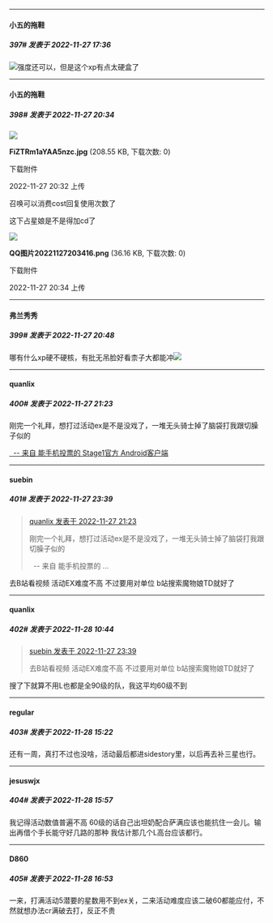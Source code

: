 

*****

####  小五的拖鞋  
##### 397#       发表于 2022-11-27 17:36

<img src="https://static.saraba1st.com/image/smiley/face2017/067.png" referrerpolicy="no-referrer">强度还可以，但是这个xp有点太硬盒了



*****

####  小五的拖鞋  
##### 398#       发表于 2022-11-27 20:34

<img src="https://img.saraba1st.com/forum/202211/27/203249yddbygdppgppbdgg.jpg" referrerpolicy="no-referrer">

<strong>FiZTRm1aYAA5nzc.jpg</strong> (208.55 KB, 下载次数: 0)

下载附件

2022-11-27 20:32 上传

召唤可以消费cost回复使用次数了

这下占星娘是不是得加cd了

<img src="https://img.saraba1st.com/forum/202211/27/203425lbm6fz2fwxi20n9i.png" referrerpolicy="no-referrer">

<strong>QQ图片20221127203416.png</strong> (36.16 KB, 下载次数: 0)

下载附件

2022-11-27 20:34 上传



*****

####  弗兰秀秀  
##### 399#       发表于 2022-11-27 20:48

哪有什么xp硬不硬核，有批无吊脸好看柰子大都能冲<img src="https://static.saraba1st.com/image/smiley/face2017/065.png" referrerpolicy="no-referrer">



*****

####  quanlix  
##### 400#       发表于 2022-11-27 21:23

刚完一个礼拜，想打过活动ex是不是没戏了，一堆无头骑士掉了脑袋打我跟切臊子似的

[  -- 来自 能手机投票的 Stage1官方 Android客户端](https://www.coolapk.com/apk/140634)



*****

####  suebin  
##### 401#       发表于 2022-11-27 23:39

<blockquote><a href="httphttps://bbs.saraba1st.com/2b/forum.php?mod=redirect&amp;goto=findpost&amp;pid=58650469&amp;ptid=2068176" target="_blank">quanlix 发表于 2022-11-27 21:23</a>

刚完一个礼拜，想打过活动ex是不是没戏了，一堆无头骑士掉了脑袋打我跟切臊子似的

  -- 来自 能手机投票的 ...</blockquote>
去B站看视频 活动EX难度不高 不过要用对单位 b站搜索魔物娘TD就好了



*****

####  quanlix  
##### 402#       发表于 2022-11-28 10:44

<blockquote><a href="httphttps://bbs.saraba1st.com/2b/forum.php?mod=redirect&amp;goto=findpost&amp;pid=58653222&amp;ptid=2068176" target="_blank">suebin 发表于 2022-11-27 23:39</a>

去B站看视频 活动EX难度不高 不过要用对单位 b站搜索魔物娘TD就好了</blockquote>
搜了下就算不用L也都是全90级的队，我这平均60级不到



*****

####  regular  
##### 403#       发表于 2022-11-28 15:22

还有一周，真打不过也没啥，活动最后都进sidestory里，以后再去补三星也行。



*****

####  jesuswjx  
##### 404#       发表于 2022-11-28 15:57

我记得活动数值普遍不高 60级的话自己出坦奶配合萨满应该也能抗住一会儿。输出再借个手长能守好几路的那种 我估计那几个L高台应该都行。



*****

####  D860  
##### 405#       发表于 2022-11-28 16:53

一来，打满活动5潜要的星数用不到ex关，二来活动难度应该二破60都能应付，不然就想办法cr满破去打，反正不贵

